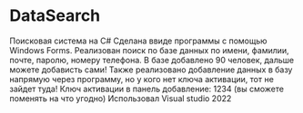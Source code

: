 # DataSearch
Поисковая система на С#
Сделана ввиде программы с помощью Windows Forms. Реализован поиск по базе данных по имени, фамилии, почте, паролю, номеру телефона.
В базе добавлено 90 человек, дальше можете добависть сами! 
Также реализовано добавление данных в базу напрямую через программу, но у кого нет ключа активации, тот не зайдет туда!
Ключ активации в панель добавление: 1234 (вы сможете поменять на что угодно)
Использовал Visual studio 2022
